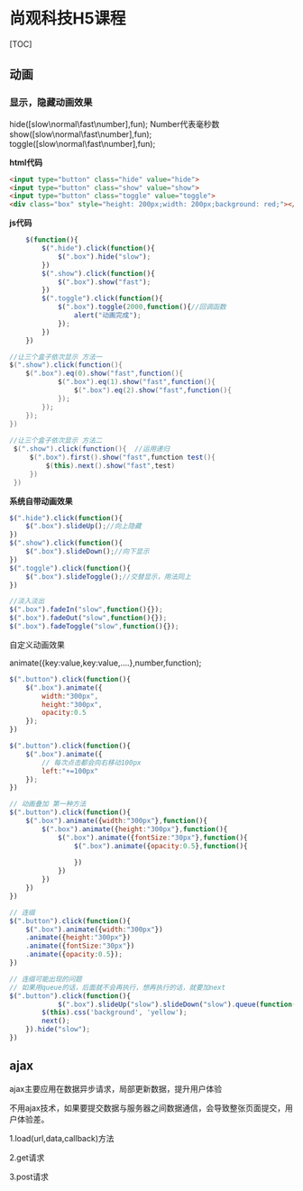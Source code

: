 # 尚观科技H5课程

[TOC]

 ## 动画

### 显示，隐藏动画效果

hide([slow\normal\fast\number],fun); Number代表毫秒数
show([slow\normal\fast\number],fun);
toggle([slow\normal\fast\number],fun);

**html代码**

```html
<input type="button" class="hide" value="hide">
<input type="button" class="show" value="show">
<input type="button" class="toggle" value="toggle">
<div class="box" style="height: 200px;width: 200px;background: red;"></div>
```

**js代码**

```javascript
	$(function(){
		$(".hide").click(function(){
			$(".box").hide("slow");
		})
		$(".show").click(function(){
			$(".box").show("fast");
		})
		$(".toggle").click(function(){
			$(".box").toggle(2000,function(){//回调函数
				alert("动画完成");
			});		
		})
	})
```

```java
//让三个盒子依次显示 方法一
$(".show").click(function(){
	$(".box").eq(0).show("fast",function(){
			$(".box").eq(1).show("fast",function(){
				$(".box").eq(2).show("fast",function(){
			});
		});
	});
})
  
//让三个盒子依次显示 方法二
 $(".show").click(function(){  //运用递归
	 $(".box").first().show("fast",function test(){
		 $(this).next().show("fast",test)
	 })
 })
```

**系统自带动画效果**

```javascript
$(".hide").click(function(){  
	$(".box").slideUp();//向上隐藏
})
$(".show").click(function(){  
	$(".box").slideDown();//向下显示
})
$(".toggle").click(function(){  
	$(".box").slideToggle();//交替显示，用法同上
})

//淡入淡出
$(".box").fadeIn("slow",function(){});
$(".box").fadeOut("slow",function(){});
$(".box").fadeToggle("slow",function(){});
```

自定义动画效果

animate({key:value,key:value,….},number,function);

```javascript
$(".button").click(function(){
	$(".box").animate({
		width:"300px",
		height:"300px",
		opacity:0.5
	});
})

$(".button").click(function(){
	$(".box").animate({
		// 每次点击都会向右移动100px
		left:"+=100px"   
	});
})

// 动画叠加 第一种方法
$(".button").click(function(){
	$(".box").animate({width:"300px"},function(){
		$(".box").animate({height:"300px"},function(){
			$(".box").animate({fontSize:"30px"},function(){
				$(".box").animate({opacity:0.5},function(){
							
				})
			})
		})
	})
})

// 连缀
$(".button").click(function(){
	$(".box").animate({width:"300px"})
	.animate({height:"300px"})
	.animate({fontSize:"30px"})
	.animate({opacity:0.5});
})

// 连缀可能出现的问题
// 如果用queue的话，后面就不会再执行，想再执行的话，就要加next
$(".button").click(function(){
			$(".box").slideUp("slow").slideDown("slow").queue(function(next){  
		$(this).css('background', 'yellow');
		next();
	}).hide("slow");			
})
```



## ajax

ajax主要应用在数据异步请求，局部更新数据，提升用户体验

不用ajax技术，如果要提交数据与服务器之间数据通信，会导致整张页面提交，用户体验差。

1.load(url,data,callback)方法

2.get请求

3.post请求